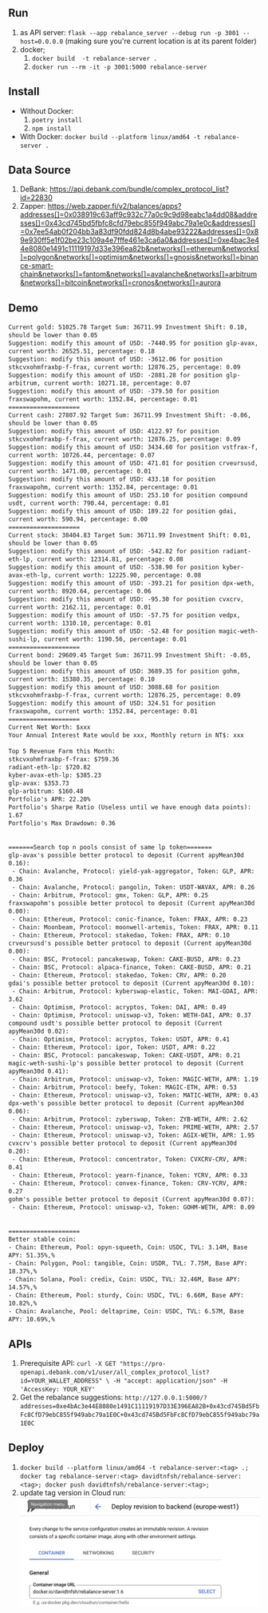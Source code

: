 
## Run

1. as API server: `flask --app rebalance_server --debug run -p 3001 --host=0.0.0.0` (making sure you're current location is at its parent folder)
2. docker;
    1. `docker build  -t rebalance-server .`
    2. `docker run --rm -it -p 3001:5000 rebalance-server`
## Install

* Without Docker:
    1. `poetry install`
    2. `npm install`
* With Docker: `docker build --platform linux/amd64 -t rebalance-server .`

## Data Source

1. DeBank: https://api.debank.com/bundle/complex_protocol_list?id=22830
2. Zapper: https://web.zapper.fi/v2/balances/apps?addresses[]=0x038919c63aff9c932c77a0c9c9d98eabc1a4dd08&addresses[]=0x43cd745bd5fbfc8cfd79ebc855f949abc79a1e0c&addresses[]=0x7ee54ab0f204bb3a83df90fdd824d8b4abe93222&addresses[]=0x89e930ff5e1f02be23c109a4e7fffe461e3ca6a0&addresses[]=0xe4bac3e44e8080e1491c11119197d33e396ea82b&networks[]=ethereum&networks[]=polygon&networks[]=optimism&networks[]=gnosis&networks[]=binance-smart-chain&networks[]=fantom&networks[]=avalanche&networks[]=arbitrum&networks[]=bitcoin&networks[]=cronos&networks[]=aurora

## Demo

```
Current gold: 51025.78 Target Sum: 36711.99 Investment Shift: 0.10, should be lower than 0.05
Suggestion: modify this amount of USD: -7440.95 for position glp-avax, current worth: 26525.51, percentage: 0.18
Suggestion: modify this amount of USD: -3612.06 for position stkcvxohmfraxbp-f-frax, current worth: 12876.25, percentage: 0.09
Suggestion: modify this amount of USD: -2881.28 for position glp-arbitrum, current worth: 10271.18, percentage: 0.07
Suggestion: modify this amount of USD: -379.50 for position fraxswapohm, current worth: 1352.84, percentage: 0.01
====================
Current cash: 27807.92 Target Sum: 36711.99 Investment Shift: -0.06, should be lower than 0.05
Suggestion: modify this amount of USD: 4122.97 for position stkcvxohmfraxbp-f-frax, current worth: 12876.25, percentage: 0.09
Suggestion: modify this amount of USD: 3434.60 for position vstfrax-f, current worth: 10726.44, percentage: 0.07
Suggestion: modify this amount of USD: 471.01 for position crveursusd, current worth: 1471.00, percentage: 0.01
Suggestion: modify this amount of USD: 433.18 for position fraxswapohm, current worth: 1352.84, percentage: 0.01
Suggestion: modify this amount of USD: 253.10 for position compound usdt, current worth: 790.44, percentage: 0.01
Suggestion: modify this amount of USD: 189.22 for position gdai, current worth: 590.94, percentage: 0.00
====================
Current stock: 38404.83 Target Sum: 36711.99 Investment Shift: 0.01, should be lower than 0.05
Suggestion: modify this amount of USD: -542.82 for position radiant-eth-lp, current worth: 12314.81, percentage: 0.08
Suggestion: modify this amount of USD: -538.90 for position kyber-avax-eth-lp, current worth: 12225.90, percentage: 0.08
Suggestion: modify this amount of USD: -393.21 for position dpx-weth, current worth: 8920.64, percentage: 0.06
Suggestion: modify this amount of USD: -95.30 for position cvxcrv, current worth: 2162.11, percentage: 0.01
Suggestion: modify this amount of USD: -57.75 for position vedpx, current worth: 1310.10, percentage: 0.01
Suggestion: modify this amount of USD: -52.48 for position magic-weth-sushi-lp, current worth: 1190.56, percentage: 0.01
====================
Current bond: 29609.45 Target Sum: 36711.99 Investment Shift: -0.05, should be lower than 0.05
Suggestion: modify this amount of USD: 3689.35 for position gohm, current worth: 15380.35, percentage: 0.10
Suggestion: modify this amount of USD: 3088.68 for position stkcvxohmfraxbp-f-frax, current worth: 12876.25, percentage: 0.09
Suggestion: modify this amount of USD: 324.51 for position fraxswapohm, current worth: 1352.84, percentage: 0.01
====================
Current Net Worth: $xxx
Your Annual Interest Rate would be xxx, Monthly return in NT$: xxx

Top 5 Revenue Farm this Month:
stkcvxohmfraxbp-f-frax: $759.36
radiant-eth-lp: $720.82
kyber-avax-eth-lp: $385.23
glp-avax: $353.73
glp-arbitrum: $160.48
Portfolio's APR: 22.20%
Portfolio's Sharpe Ratio (Useless until we have enough data points): 1.67
Portfolio's Max Drawdown: 0.36


=======Search top n pools consist of same lp token=======
glp-avax's possible better protocol to deposit (Current apyMean30d 0.16):
 - Chain: Avalanche, Protocol: yield-yak-aggregator, Token: GLP, APR: 0.36
 - Chain: Avalanche, Protocol: pangolin, Token: USDT-WAVAX, APR: 0.26
 - Chain: Arbitrum, Protocol: gmx, Token: GLP, APR: 0.25
fraxswapohm's possible better protocol to deposit (Current apyMean30d 0.00):
 - Chain: Ethereum, Protocol: conic-finance, Token: FRAX, APR: 0.23
 - Chain: Moonbeam, Protocol: moonwell-artemis, Token: FRAX, APR: 0.11
 - Chain: Ethereum, Protocol: stakedao, Token: FRAX, APR: 0.10
crveursusd's possible better protocol to deposit (Current apyMean30d 0.00):
 - Chain: BSC, Protocol: pancakeswap, Token: CAKE-BUSD, APR: 0.23
 - Chain: BSC, Protocol: alpaca-finance, Token: CAKE-BUSD, APR: 0.21
 - Chain: Ethereum, Protocol: stakedao, Token: CRV, APR: 0.20
gdai's possible better protocol to deposit (Current apyMean30d 0.10):
 - Chain: Arbitrum, Protocol: kyberswap-elastic, Token: MAI-GDAI, APR: 3.62
 - Chain: Optimism, Protocol: acryptos, Token: DAI, APR: 0.49
 - Chain: Optimism, Protocol: uniswap-v3, Token: WETH-DAI, APR: 0.37
compound usdt's possible better protocol to deposit (Current apyMean30d 0.02):
 - Chain: Optimism, Protocol: acryptos, Token: USDT, APR: 0.41
 - Chain: Ethereum, Protocol: ipor, Token: USDT, APR: 0.22
 - Chain: BSC, Protocol: pancakeswap, Token: CAKE-USDT, APR: 0.21
magic-weth-sushi-lp's possible better protocol to deposit (Current apyMean30d 0.41):
 - Chain: Arbitrum, Protocol: uniswap-v3, Token: MAGIC-WETH, APR: 1.19
 - Chain: Arbitrum, Protocol: beefy, Token: MAGIC-ETH, APR: 0.53
 - Chain: Ethereum, Protocol: uniswap-v3, Token: MATIC-WETH, APR: 0.43
dpx-weth's possible better protocol to deposit (Current apyMean30d 0.06):
 - Chain: Arbitrum, Protocol: zyberswap, Token: ZYB-WETH, APR: 2.62
 - Chain: Ethereum, Protocol: uniswap-v3, Token: PRIME-WETH, APR: 2.57
 - Chain: Ethereum, Protocol: uniswap-v3, Token: AGIX-WETH, APR: 1.95
cvxcrv's possible better protocol to deposit (Current apyMean30d 0.20):
 - Chain: Ethereum, Protocol: concentrator, Token: CVXCRV-CRV, APR: 0.41
 - Chain: Ethereum, Protocol: yearn-finance, Token: YCRV, APR: 0.33
 - Chain: Ethereum, Protocol: convex-finance, Token: CRV-YCRV, APR: 0.27
gohm's possible better protocol to deposit (Current apyMean30d 0.07):
 - Chain: Ethereum, Protocol: uniswap-v3, Token: GOHM-WETH, APR: 0.09


====================
Better stable coin:
- Chain: Ethereum, Pool: opyn-squeeth, Coin: USDC, TVL: 3.14M, Base APY: 51.35%,%
- Chain: Polygon, Pool: tangible, Coin: USDR, TVL: 7.75M, Base APY: 18.37%,%
- Chain: Solana, Pool: credix, Coin: USDC, TVL: 32.46M, Base APY: 14.57%,%
- Chain: Ethereum, Pool: sturdy, Coin: USDC, TVL: 6.66M, Base APY: 10.82%,%
- Chain: Avalanche, Pool: deltaprime, Coin: USDC, TVL: 6.57M, Base APY: 10.69%,%
```

## APIs

1. Prerequisite API: `curl -X GET "https://pro-openapi.debank.com/v1/user/all_complex_protocol_list?id=YOUR_WALLET_ADDRESS" \
    -H "accept: application/json" -H 'AccessKey: YOUR_KEY'`
2. Get the rebalance suggestions: `http://127.0.0.1:5000/?addresses=0xe4bAc3e44E8080e1491C11119197D33E396EA82B+0x43cd745Bd5FbFc8CfD79ebC855f949abc79a1E0C+0x43cd745Bd5FbFc8CfD79ebC855f949abc79a1E0C`

## Deploy

1. `docker build --platform linux/amd64 -t rebalance-server:<tag> .; docker tag rebalance-server:<tag> davidtnfsh/rebalance-server:<tag>; docker push davidtnfsh/rebalance-server:<tag>;`
2. update tag version in Cloud run:
    ![docs](docs/cloudrun.png)